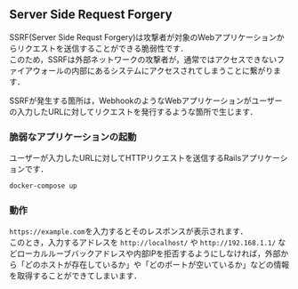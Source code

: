 ## Server Side Request Forgery

SSRF(Server Side Requst Forgery)は攻撃者が対象のWebアプリケーションからリクエストを送信することができる脆弱性です．  
このため，SSRFは外部ネットワークの攻撃者が，通常ではアクセスできないファイアウォールの内部にあるシステムにアクセスされてしまうことに繋がります．  

SSRFが発生する箇所は，WebhookのようなWebアプリケーションがユーザーの入力したURLに対してリクエストを発行するような箇所で生じます．

### 脆弱なアプリケーションの起動

ユーザーが入力したURLに対してHTTPリクエストを送信するRailsアプリケーションです．  

```bash
docker-compose up
```

### 動作

`https://example.com`を入力するとそのレスポンスが表示されます．  
このとき，入力するアドレスを `http://localhost/` や `http://192.168.1.1/` などローカルルーブバックアドレスや内部IPを拒否するようにしなければ，外部から「どのホストが存在しているか」や「どのポートが空いているか」などの情報を取得することができてしまいます．  
